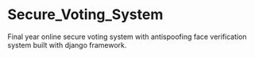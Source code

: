 # Secure_Voting_System
Final year online secure voting system with antispoofing face verification system built with django framework.
